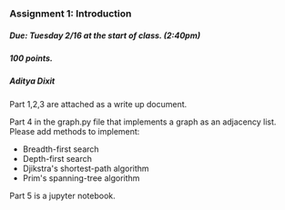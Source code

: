 ### Assignment 1: Introduction

##### Due: Tuesday 2/16 at the start of class. (2:40pm)

##### 100 points.

##### Aditya Dixit

Part 1,2,3 are attached as a write up document.

Part 4 in the graph.py file that implements a graph as an adjacency list. Please add methods to implement:
- Breadth-first search
- Depth-first search
- Djikstra's shortest-path algorithm
- Prim's spanning-tree algorithm

Part 5 is a jupyter notebook. 